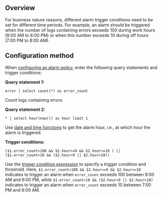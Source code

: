 ## Overview

For business nature reasons, different alarm trigger conditions need to be set for different time periods. For example, an alarm should be triggered when the number of logs containing errors exceeds 100 during work hours (9:00 AM to 6:00 PM) or when this number exceeds 10 during off hours (7:00 PM to 8:00 AM).

## Configuration method

When [configuring an alarm policy](https://intl.cloud.tencent.com/document/product/614/39574), enter the following query statements and trigger conditions:



**Query statement 1:**
```
error | select count(*) as error_count
```
Count logs containing errors

**Query statement 2:**
```
* | select hour(now()) as hour limit 1
```
Use [date and time functions](https://intl.cloud.tencent.com/document/product/614/41989) to get the alarm hour, i.e., at which hour the alarm is triggered.

**Trigger conditions:**
```
($1.error_count>100 && $2.hour>=9 && $2.hour<=18 ) || ($1.error_count>10 && ($2.hour<9 || $2.hour>18))
```

Use the [trigger condition expression](https://intl.cloud.tencent.com/document/product/614/39576) to specify a trigger condition and threshold. Here, `$1.error_count>100 && $2.hour>=9 && $2.hour<=18` indicates to trigger an alarm when `error_count` exceeds 100 between 9:00 AM and 6:00 PM, while `$1.error_count>10 && ($2.hour<9 || $2.hour>18)` indicates to trigger an alarm when `error_count` exceeds 10 between 7:00 PM and 8:00 AM.
